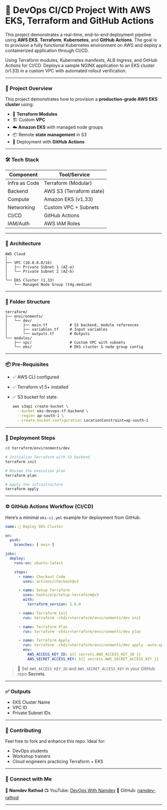 # 🚀 DevOps CI/CD Project With AWS EKS, Terraform and GitHub Actions

This project demonstrates a real-time, end-to-end deployment pipeline using **AWS EKS**, **Terraform**, **Kubernetes**, and **GitHub Actions**. The goal is to provision a fully functional Kubernetes environment on AWS and deploy a containerized application through CI/CD.

Using Terraform modules, Kubernetes manifests, ALB Ingress, and GitHub Actions for CI/CD. Deploys a sample NGINX application to an EKS cluster (v1.33) in a custom VPC with automated rollout verification.

---

### 🚀 Project Overview

This project demonstrates how to provision a **production-grade AWS EKS cluster** using:

* 🧱 **Terraform Modules**
* 🏗️ Custom **VPC**
* ☁️ **Amazon EKS** with managed node groups
* 📦 Remote **state management** in S3
* 🔄 Deployment with **GitHub Actions**

---

### 🛠️ Tech Stack

| Component     | Tool/Service             |
| ------------- | ------------------------ |
| Infra as Code | Terraform (Modular)      |
| Backend       | AWS S3 (Terraform state) |
| Compute       | Amazon EKS (v1.33)       |
| Networking    | Custom VPC + Subnets     |
| CI/CD         | GitHub Actions           |
| IAM/Auth      | AWS IAM Roles            |

---

### 🧱 Architecture

```
AWS Cloud
│
├── VPC (10.0.0.0/16)
│   ├── Private Subnet 1 (AZ-a)
│   └── Private Subnet 2 (AZ-b)
│
└── EKS Cluster (1.33)
    └── Managed Node Group (t4g.medium)
```

---

### 📂 Folder Structure

```
terraform/
├── environments/
│   └── dev/
│       ├── main.tf          # S3 backend, module references
│       ├── variables.tf     # Input variables
│       └── outputs.tf       # Outputs
└── modules/
    ├── vpc/                 # Custom VPC with subnets
    └── eks/                 # EKS cluster & node group config
```

---

### 📦 Pre-Requisites

* ✅ AWS CLI configured
* ✅ Terraform v1.5+ installed
* ✅ S3 bucket for state:

  ```bash
  aws s3api create-bucket \
    --bucket eks-devops-tf-backend \
    --region ap-south-1 \
    --create-bucket-configuration LocationConstraint=ap-south-1
  ```

---

### 🚀 Deployment Steps

```bash
cd terraform/environments/dev

# Initialize Terraform with S3 backend
terraform init

# Review the execution plan
terraform plan

# Apply the infrastructure
terraform apply
```

---

### ⚙️ GitHub Actions Workflow (CI/CD)

Here’s a minimal `eks-ci.yml` example for deployment from GitHub:

```yaml
name: 🚀 Deploy EKS Cluster

on:
  push:
    branches: [ main ]

jobs:
  deploy:
    runs-on: ubuntu-latest

    steps:
      - name: Checkout Code
        uses: actions/checkout@v3

      - name: Setup Terraform
        uses: hashicorp/setup-terraform@v3
        with:
          terraform_version: 1.6.0

      - name: Terraform Init
        run: terraform -chdir=terraform/environments/dev init

      - name: Terraform Plan
        run: terraform -chdir=terraform/environments/dev plan

      - name: Terraform Apply
        run: terraform -chdir=terraform/environments/dev apply -auto-approve
        env:
          AWS_ACCESS_KEY_ID: ${{ secrets.AWS_ACCESS_KEY_ID }}
          AWS_SECRET_ACCESS_KEY: ${{ secrets.AWS_SECRET_ACCESS_KEY }}
```

> 🔐 Set `AWS_ACCESS_KEY_ID` and `AWS_SECRET_ACCESS_KEY` in your GitHub repo **Secrets**.

---

### ✅ Outputs

* EKS Cluster Name
* VPC ID
* Private Subnet IDs

---

### 🙌 Contributing

Feel free to fork and enhance this repo. Ideal for:

* DevOps students
* Workshop trainers
* Cloud engineers practicing Terraform + EKS

---

### 📩 Connect with Me

👤 **Namdev Rathod**
📺 YouTube: [DevOps With Namdev](https://github.com/namdev-rathod)
🔗 GitHub: [namdev-rathod](https://github.com/namdev-rathod)

---